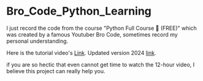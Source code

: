 # Bro_Code_Python_Learning

I just record the code from the course "Python Full Course 🐍 (FREE)" which was created by a famous Youtuber Bro Code,
sometimes record my personal understanding.

Here is the tutorial video's [Link](https://www.youtube.com/watch?v=XKHEtdqhLK8).
Updated version 2024 [link](https://www.youtube.com/watch?v=ix9cRaBkVe0&t=7s).

if you are so hectic that even cannot get time to watch the 12-hour video, I believe this project can really help you.
